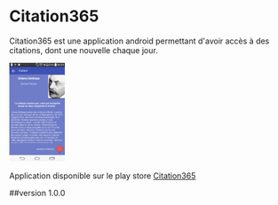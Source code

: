 # Citation365
Citation365 est une application android permettant d'avoir accès à des citations, dont une nouvelle chaque jour.

<img src="citation_photo_1.png" alt="Citation365" width=100/>

Application disponible sur le play store [Citation365](https://play.google.com/store/apps/details?id=com.citation.emmanuel.citation365)

##version
1.0.0
